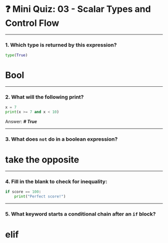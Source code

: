 # ❓ Mini Quiz: 03 - Scalar Types and Control Flow

---

### 1. Which type is returned by this expression?

```python
type(True)
```
# Bool
---

### 2. What will the following print?

```python
x = 7
print(x >= 7 and x < 10)
```

Answer: _____# True_____

---

### 3. What does `not` do in a boolean expression?
# take the opposite 
---

### 4. Fill in the blank to check for inequality:

```python
if score == 100:
    print("Perfect score!")
```

---

### 5. What keyword starts a conditional chain after an `if` block?
# elif
